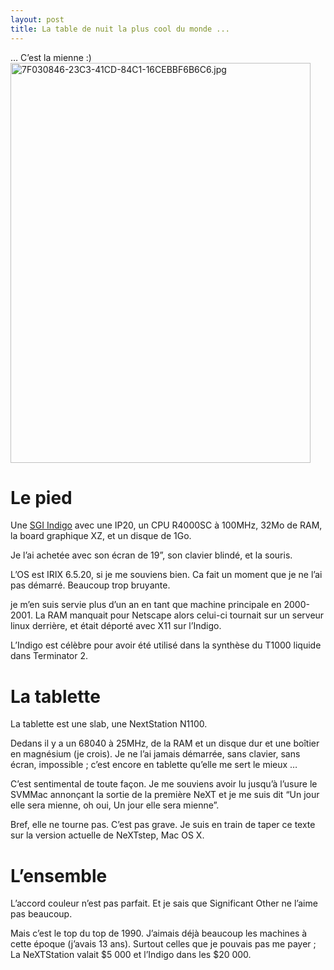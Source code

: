 ```yaml
---
layout: post
title: La table de nuit la plus cool du monde ...
---
```

<p>&#8230; C&#8217;est la mienne :)<br><img src="http://cestari.files.wordpress.com/2009/06/7f030846-23c3-41cd-84c1-16cebbf6b6c6.jpg" alt="7F030846-23C3-41CD-84C1-16CEBBF6B6C6.jpg" border="0" width="480" height="640" /><br></p>

<h1>Le pied</h1>

<p>Une <a href="http://hardware.majix.org/computers/sgi.indigo/"> SGI Indigo</a> avec une IP20, un CPU R4000SC à 100MHz, 32Mo de RAM, la board graphique XZ, et un disque de 1Go.</p>

<p>Je l&#8217;ai achetée avec son écran de 19&#8221;, son clavier blindé, et la souris.</p>

<p>L&#8217;OS est IRIX 6.5.20, si je me souviens bien. Ca fait un moment que je ne l&#8217;ai pas démarré. Beaucoup trop bruyante.</p>

<p>je m&#8217;en suis servie plus d&#8217;un an en tant que machine principale en 2000-2001. La RAM manquait pour Netscape alors celui-ci tournait sur un serveur linux derrière, et était déporté avec X11 sur l&#8217;Indigo.</p>

<p>L&#8217;Indigo est célèbre pour avoir été utilisé dans la synthèse du T1000 liquide dans Terminator 2.</p>

<h1>La tablette</h1>

<p>La tablette est une slab, une NextStation N1100.</p>

<p>Dedans il y a un 68040 à 25MHz, de la RAM et un disque dur et une boîtier en magnésium (je crois). Je ne l&#8217;ai jamais démarrée, sans clavier, sans écran, impossible ; c&#8217;est encore en tablette qu&#8217;elle me sert le mieux &#8230;</p>

<p>C&#8217;est sentimental de toute façon. Je me souviens avoir lu jusqu&#8217;à l&#8217;usure le SVMMac annonçant la sortie de la première NeXT et je me suis dit &#8220;Un jour elle sera mienne, oh oui, Un jour elle sera mienne&#8221;.</p>

<p>Bref, elle ne tourne pas. C&#8217;est pas grave. Je suis en train de taper ce texte sur la version actuelle de NeXTstep, Mac OS X.</p>

<h1>L&#8217;ensemble</h1>

<p>L&#8217;accord couleur n&#8217;est pas parfait. Et je sais que Significant Other ne l&#8217;aime pas beaucoup.</p>

<p>Mais c&#8217;est le top du top de 1990. J&#8217;aimais déjà beaucoup les machines à cette époque (j&#8217;avais 13 ans). Surtout celles que je pouvais pas me payer ; La NeXTStation valait $5 000 et l&#8217;Indigo dans les $20 000.</p>      
